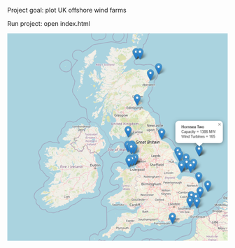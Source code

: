 Project goal: plot UK offshore wind farms

Run project: open index.html

![Alt text](wind_farms_uk.jpg?raw=true "Wind Farms")